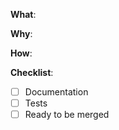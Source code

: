 <!--
Thanks for your interest in the project. I appreciate bugs filed and PRs submitted!
-->

<!-- What changes are being made? (What feature/bug is being fixed here?) -->
**What**:


<!-- Why are these changes necessary? -->
**Why**:


<!-- How were these changes implemented? -->
**How**:


**Checklist**:
<!-- add "N/A" to the end of each line that's irrelevant to your changes to check an item, place an "x" in the box like so: "- [x] Documentation" -->

* [ ] Documentation
* [ ] Tests
* [ ] Ready to be merged <!-- In your opinion, is this ready to be merged as soon as it's reviewed? -->

<!-- feel free to add additional comments. -->
